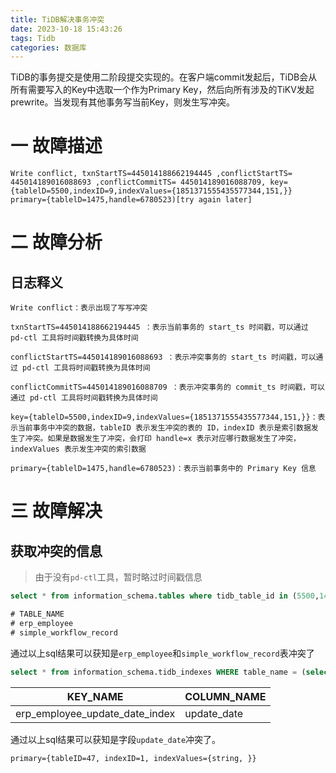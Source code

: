 ```yaml
---
title: TiDB解决事务冲突
date: 2023-10-18 15:43:26
tags: Tidb
categories: 数据库
---
```

TiDB的事务提交是使用二阶段提交实现的。在客户端commit发起后，TiDB会从所有需要写入的Key中选取一个作为Primary Key，然后向所有涉及的TiKV发起prewrite。当发现有其他事务写当前Key，则发生写冲突。  
<!--more-->

# 一 故障描述
``` log
Write conflict, txnStartTS=445014188662194445 ,conflictStartTS= 445014189016088693 ,conflictCommitTS= 445014189016088709, key={tablelD=5500,indexID=9,indexValues={1851371555435577344,151,}} primary={tablelD=1475,handle=6780523)[try again later]
```
# 二 故障分析

## 日志释义
``` log
Write conflict：表示出现了写写冲突

txnStartTS=445014188662194445 ：表示当前事务的 start_ts 时间戳，可以通过 pd-ctl 工具将时间戳转换为具体时间

conflictStartTS=445014189016088693 ：表示冲突事务的 start_ts 时间戳，可以通过 pd-ctl 工具将时间戳转换为具体时间

conflictCommitTS=445014189016088709 ：表示冲突事务的 commit_ts 时间戳，可以通过 pd-ctl 工具将时间戳转换为具体时间

key={tablelD=5500,indexID=9,indexValues={1851371555435577344,151,}}：表示当前事务中冲突的数据，tableID 表示发生冲突的表的 ID，indexID 表示是索引数据发生了冲突。如果是数据发生了冲突，会打印 handle=x 表示对应哪行数据发生了冲突，indexValues 表示发生冲突的索引数据

primary={tablelD=1475,handle=6780523)：表示当前事务中的 Primary Key 信息
```

# 三 故障解决

## 获取冲突的信息
> 由于没有`pd-ctl`工具，暂时略过时间戳信息  

``` sql
select * from information_schema.tables where tidb_table_id in (5500,1475);

# TABLE_NAME
# erp_employee
# simple_workflow_record

```
通过以上sql结果可以获知是`erp_employee`和`simple_workflow_record`表冲突了  
``` sql
select * from information_schema.tidb_indexes WHERE table_name = (select TABLE_NAME from information_schema.tables where tidb_table_id =5500) and index_id = 9;

```    

|KEY_NAME|COLUMN_NAME|
|--|--|
|erp_employee_update_date_index|update_date|
通过以上sql结果可以获知是字段`update_date`冲突了。

``` log
primary={tableID=47, indexID=1, indexValues={string, }}
```



